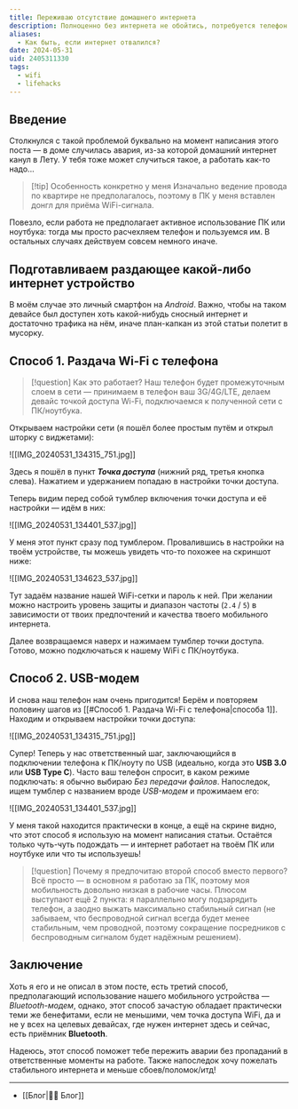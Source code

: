 ```yaml
---
title: Переживаю отсутствие домашнего интернета
description: Полноценно без интернета не обойтись, потребуется телефон
aliases:
  - Как быть, если интернет отвалился?
date: 2024-05-31
uid: 2405311330
tags:
  - wifi
  - lifehacks
---
```

## Введение

Столкнулся с такой проблемой буквально на момент написания этого поста — в доме случилась авария, из-за которой домашний интернет канул в Лету. У тебя тоже может случиться такое, а работать как-то надо...

> [!tip] Особенность конкретно у меня
> Изначально ведение провода по квартире не предполагалось, поэтому в ПК у меня вставлен донгл для приёма WiFi-сигнала.

Повезло, если работа не предполагает активное использование ПК или ноутбука: тогда мы просто расчехляем телефон и пользуемся им. В остальных случаях действуем совсем немного иначе.

## Подготавливаем раздающее какой-либо интернет устройство

В моём случае это личный смартфон на *Android*. Важно, чтобы на таком девайсе был доступен хоть какой-нибудь сносный интернет и достаточно трафика на нём, иначе план-капкан из этой статьи полетит в мусорку.

## Способ 1. Раздача Wi-Fi с телефона

> [!question] Как это работает?
> Наш телефон будет промежуточным слоем в сети — принимаем в телефон ваш 3G/4G/LTE, делаем девайс точкой доступа Wi-Fi, подключаемся к полученной сети с ПК/ноутбука.

Открываем настройки сети (я пошёл более простым путём и открыл шторку с виджетами):

![[IMG_20240531_134315_751.jpg]]

Здесь я пошёл в пункт ***Точка доступа*** (нижний ряд, третья кнопка слева). Нажатием и удержанием попадаю в настройки точки доступа.

Теперь видим перед собой тумблер включения точки доступа и её настройки — идём в них:

![[IMG_20240531_134401_537.jpg]]

У меня этот пункт сразу под тумблером. Провалившись в настройки на твоём устройстве, ты можешь увидеть что-то похожее на скриншот ниже:

![[IMG_20240531_134623_537.jpg]]

Тут задаём название нашей WiFi-сетки и пароль к ней. При желании можно настроить уровень защиты и диапазон частоты (`2.4` / `5`) в зависимости от твоих предпочтений и качества твоего мобильного интернета.

Далее возвращаемся наверх и нажимаем тумблер точки доступа. Готово, можно подключаться к нашему WiFi с ПК/ноутбука.

## Способ 2. USB-модем

И снова наш телефон нам очень пригодится! Берём и повторяем половину шагов из [[#Способ 1. Раздача Wi-Fi с телефона|способа 1]]. Находим и открываем настройки точки доступа:

![[IMG_20240531_134315_751.jpg]]

Супер! Теперь у нас ответственный шаг, заключающийся в подключении телефона к ПК/ноуту по USB (идеально, когда это **USB 3.0** или **USB Type C**). Часто ваш телефон спросит, в каком режиме подключать: я обычно выбираю *Без передачи файлов*. Напоследок, ищем тумблер с названием вроде *USB-модем* и прожимаем его:

![[IMG_20240531_134401_537.jpg]]

У меня такой находится практически в конце, а ещё на скрине видно, что этот способ я использую на момент написания статьи. Остаётся только чуть-чуть подождать — и интернет работает на твоём ПК или ноутбуке или что ты используешь!

> [!question] Почему я предпочитаю второй способ вместо первого?
> Всё просто — в основном я работаю за ПК, поэтому моя мобильность довольно низкая в рабочие часы. Плюсом выступают ещё 2 пункта: я параллельно могу подзарядить телефон, а заодно выжать максимально стабильный сигнал (не забываем, что беспроводной сигнал всегда будет менее стабильным, чем проводной, поэтому сокращение посредников с беспроводным сигналом будет надёжным решением).

## Заключение

Хоть я его и не описал в этом посте, есть третий способ, предполагающий использование нашего мобильного устройства — *Bluetooth-модем*, однако, этот способ зачастую обладает практически теми же бенефитами, если не меньшими, чем точка доступа WiFi, да и не у всех на целевых девайсах, где нужен интернет здесь и сейчас, есть приёмник **Bluetooth**.

Надеюсь, этот способ поможет тебе пережить аварии без пропаданий в ответственные моменты на работе. Также напоследок хочу пожелать стабильного интернета и меньше сбоев/поломок/итд!

---

- [[Блог|✍🏼 Блог]]
